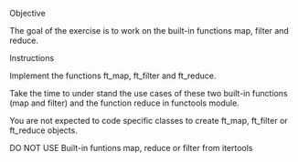 Objective

The goal of the exercise is to work on the built-in functions map, filter and 
reduce.

Instructions

Implement the functions ft_map, ft_filter and ft_reduce. 

Take the time to under stand the use cases of these two built-in functions 
(map and filter) and the function reduce in functools module. 

You are not expected to code specific classes to create ft_map, ft_filter or
ft_reduce objects.

DO NOT USE Built-in funtions map, reduce or filter from itertools